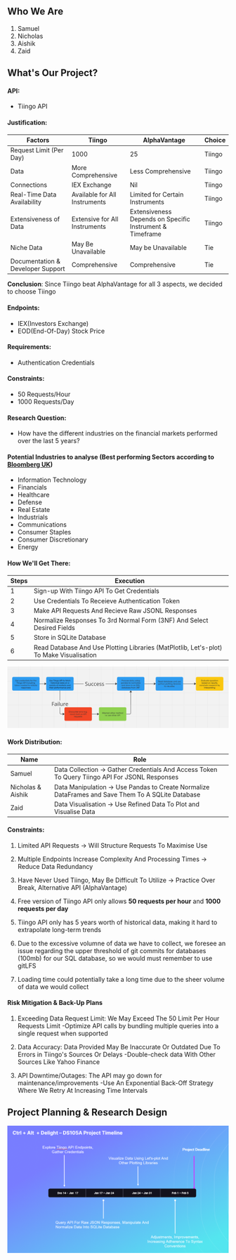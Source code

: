 ## Who We Are

1. Samuel
2. Nicholas
3. Aishik
4. Zaid


## What's Our Project?

#### API:
- Tiingo API

#### Justification: 
| Factors | Tiingo | AlphaVantage | Choice |
|----------|----------|----------|----------|
| Request Limit (Per Day) | 1000 | 25 | Tiingo |
| Data | More Comprehensive | Less Comprehensive | Tiingo |
| Connections | IEX Exchange | Nil | Tiingo |
| Real-Time Data Availability | Available for All Instruments | Limited for Certain Instruments | Tiingo |
| Extensiveness of Data | Extensive for All Instruments | Extensiveness Depends on Specific Instrument & Timeframe | Tiingo |
| Niche Data | May Be Unavailable | May be Unavailable | Tie |
| Documentation & Developer Support | Comprehensive | Comprehensive | Tie |

**Conclusion**: Since Tiingo beat AlphaVantage for all 3 aspects, we decided to choose Tiingo

#### Endpoints: 
- IEX(Investors Exchange)
- EOD(End-Of-Day) Stock Price

#### Requirements: 
- Authentication Credentials

#### Constraints: 
- 50 Requests/Hour
- 1000 Requests/Day

#### Research Question:
- How have the different industries on the financial markets performed over the last 5 years?

#### Potential Industries to analyse (Best performing Sectors according to [Bloomberg UK](<https://www.bloomberg.com/markets/sectors>))
- Information Technology
- Financials
- Healthcare
- Defense
- Real Estate
- Industrials
- Communications
- Consumer Staples
- Consumer Discretionary
- Energy
#### How We'll Get There:
| Steps | Execution | 
|----------|----------|
| 1 | Sign-up With Tiingo API To Get Credentials | 
| 2 | Use Credentials To Receieve Authentication Token | 
| 3 | Make API Requests And Recieve Raw JSONL Responses |
| 4 | Normalize Responses To 3rd Normal Form (3NF) And Select Desired Fields |
| 5 | Store in SQLite Database |
| 6 | Read Database And Use Plotting Libraries (MatPlotlib, Let's-plot) To Make Visualisation |

![Project Flowchart](project_flowchart.png)

#### Work Distribution:
| Name | Role | 
|----------|----------|
| Samuel | Data Collection -> Gather Credentials And Access Token To Query Tiingo API For JSONL Responses | 
| Nicholas & Aishik | Data Manipulation -> Use Pandas to Create Normalize DataFrames and Save Them To A SQLite Database | 
| Zaid | Data Visualisation -> Use Refined Data To Plot and Visualise Data |


#### Constraints:
1. Limited API Requests -> Will Structure Requests To Maximise Use 
    
2. Multiple Endpoints Increase Complexity And Processing Times -> Reduce Data Redundancy 
    
3. Have Never Used Tiingo, May Be Difficult To Utilize -> Practice Over Break, Alternative API (AlphaVantage)
    
4. Free version of Tiingo API only allows **50 requests per hour** and **1000 requests per day**
    
5. Tiingo API only has 5 years worth of historical data, making it hard to extrapolate long-term trends 
        
6. Due to the excessive volumne of data we have to collect, we foresee an issue regarding the upper threshold of git commits for databases (100mb) for our SQL database, so we would must remember to use gitLFS
    
7. Loading time could potentially take a long time due to the sheer volume of data we would collect
    

#### Risk Mitigation & Back-Up Plans
1. Exceeding Data Request Limit: We May Exceed The 50 Limit Per Hour Requests Limit
    -Optimize API calls by bundling multiple queries into a single request when supported

2. Data Accuracy: Data Provided May Be Inaccurate Or Outdated Due To Errors in Tiingo's Sources Or Delays
       -Double-check data With Other Sources Like Yahoo Finance

3. API Downtime/Outages: The API may go down for maintenance/improvements
       -Use An Exponential Back-Off Strategy Where We Retry At Increasing Time Intervals


## Project Planning & Research Design

![Project Timeline](project_timeline.png)

